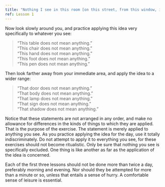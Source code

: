 ```yaml
---
title: "Nothing I see in this room [on this street, from this window, in this place] means anything."
ref: Lesson 1
---
```


Now look slowly around you, and practice applying this idea very
specifically to whatever you see:

>   &ldquo;This table does not mean anything.&rdquo;<br/>
>   &ldquo;This chair does not mean anything.&rdquo;<br/>
>   &ldquo;This hand does not mean anything.&rdquo;<br/>
>   &ldquo;This foot does not mean anything.&rdquo;<br/>
>   &ldquo;This pen does not mean anything.&rdquo;

Then look farther away from your immediate area, and apply the idea to
a wider range:

>   &ldquo;That door does not mean anything.&rdquo;<br/>
>   &ldquo;That body does not mean anything.&rdquo;<br/>
>   &ldquo;That lamp does not mean anything.&rdquo;<br/>
>   &ldquo;That sign does not mean anything.&rdquo;<br/>
>   &ldquo;That shadow does not mean anything.&rdquo;

Notice that these statements are not arranged in any order, and make no
allowance for differences in the kinds of things to which they are
applied. That is the purpose of the exercise. The statement is merely
applied to anything you see. As you practice applying the idea for the
day, use it totally indiscriminately. Do not attempt to apply it to
everything you see, for these exercises should not become ritualistic.
Only be sure that nothing you see is specifically excluded. One thing is
like another as far as the application of the idea is concerned.

Each of the first three lessons should not be done more than twice a
day, preferably morning and evening. Nor should they be attempted for
more than a minute or so, unless that entails a sense of hurry. A
comfortable sense of leisure is essential.

